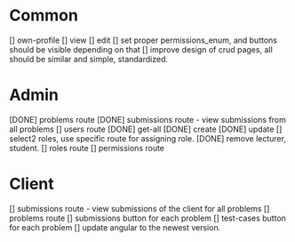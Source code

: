 # Common
[] own-profile
  [] view
  [] edit
[] set proper permissions_enum, and buttons should be visible depending on that
[] improve design of crud pages, all should be similar and simple, standardized.
# Admin
[DONE] problems route
[DONE] submissions route - view submissions from all problems
[] users route
  [DONE] get-all
  [DONE] create
  [DONE] update
    [] select2 roles, use specific route for assigning role.
  [DONE] remove lecturer, student.
[] roles route
[] permissions route
# Client
[] submissions route - view submissions of the client for all problems
[] problems route
  [] submissions button for each problem
  [] test-cases button for each problem
[] update angular to the newest version.
